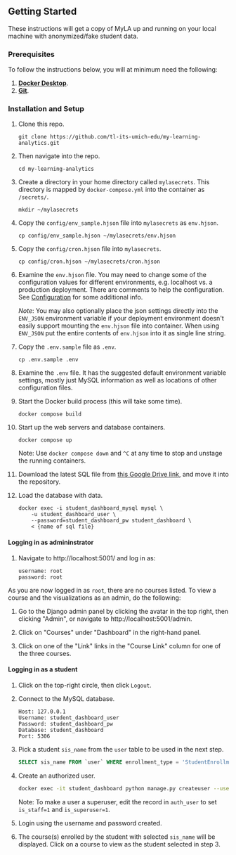 ## Getting Started

These instructions will get a copy of MyLA up and running on your local machine with anonymized/fake student data.

### Prerequisites

To follow the instructions below, you will at minimum need the following:
1. **[Docker Desktop](https://www.docker.com/products/docker-desktop/)**.
1. **[Git](https://git-scm.com/downloads)**.

### Installation and Setup

1. Clone this repo.
    ```
    git clone https://github.com/tl-its-umich-edu/my-learning-analytics.git
    ```

1. Then navigate into the repo.
    ```
    cd my-learning-analytics
    ```

1. Create a directory in your home directory called `mylasecrets`. This directory is mapped by `docker-compose.yml` into the container as `/secrets/`.
    ```
    mkdir ~/mylasecrets
    ```

1. Copy the `config/env_sample.hjson` file into `mylasecrets` as `env.hjson`.
    ```
    cp config/env_sample.hjson ~/mylasecrets/env.hjson
    ```

1. Copy the `config/cron.hjson` file into `mylasecrets`.
    ```
    cp config/cron.hjson ~/mylasecrets/cron.hjson
    ```

1. Examine the `env.hjson` file. You may need to change some of the configuration values for different environments,
e.g. localhost vs. a production deployment. There are comments to help the configuration.
See [Configuration](configuration.md) for some additional info.

    *Note*: You may also optionally place the json settings directly into the `ENV_JSON` environment variable
    if your deployment environment doesn't easily support mounting the `env.hjson` file into container.
    When using `ENV_JSON` put the entire contents of `env.hjson` into it as single line string.

1. Copy the `.env.sample` file as `.env`. 
    ```
    cp .env.sample .env
    ```

1. Examine the `.env` file. It has the suggested default environment variable settings,
mostly just MySQL information as well as locations of other configuration files.

1. Start the Docker build process (this will take some time).
    ```
    docker compose build
    ```

1. Start up the web servers and database containers.
    ```
    docker compose up
    ```

    Note: Use `docker compose down` and `^C` at any time to stop and unstage the running containers.

1. Download the latest SQL file from [this Google Drive link](https://drive.google.com/drive/u/0/folders/1Pj7roNjRPGyumKKal8-h5E6ukUiXTDI9), and move it into the repository.

1. Load the database with data.
    ```
    docker exec -i student_dashboard_mysql mysql \
        -u student_dashboard_user \
        --password=student_dashboard_pw student_dashboard \
        < {name of sql file}
    ```

#### Logging in as admininstrator

1. Navigate to http://localhost:5001/ and log in as:
    ```
    username: root
    password: root
    ```

As you are now logged in as `root`, there are no courses listed.
To view a course and the visualizations as an admin, do the following:

1. Go to the Django admin panel by clicking the avatar in the top right, then clicking "Admin",
or navigate to http://localhost:5001/admin.

2. Click on "Courses" under "Dashboard" in the right-hand panel.

3. Click on one of the "Link" links in the "Course Link" column for one of the three courses.

#### Logging in as a student

1. Click on the top-right circle, then click `Logout`.

1. Connect to the MySQL database.
    ```
    Host: 127.0.0.1
    Username: student_dashboard_user
    Password: student_dashboard_pw
    Database: student_dashboard
    Port: 5306
    ```
    
1. Pick a student `sis_name` from the `user` table to be used in the next step.

    ```sql
    SELECT sis_name FROM `user` WHERE enrollment_type = 'StudentEnrollment'
    ```

1. Create an authorized user.
    ```sh
    docker exec -it student_dashboard python manage.py createuser --username={insert sis_name} --password={create password} --email=test@test.com
    ```
    
    Note: To make a user a superuser, edit the record in `auth_user` to set `is_staff=1` and `is_superuser=1`.
    
1. Login using the username and password created.

1. The course(s) enrolled by the student with selected `sis_name` will be displayed. Click on a course to view as the student selected in step 3.
